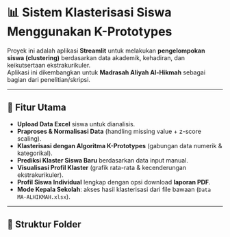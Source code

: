 # 📊 Sistem Klasterisasi Siswa Menggunakan K-Prototypes

Proyek ini adalah aplikasi **Streamlit** untuk melakukan **pengelompokan siswa (clustering)** berdasarkan data akademik, kehadiran, dan keikutsertaan ekstrakurikuler.  
Aplikasi ini dikembangkan untuk **Madrasah Aliyah Al-Hikmah** sebagai bagian dari penelitian/skripsi.

---

## 🚀 Fitur Utama
- **Upload Data Excel** siswa untuk dianalisis.
- **Praproses & Normalisasi Data** (handling missing value + z-score scaling).
- **Klasterisasi dengan Algoritma K-Prototypes** (gabungan data numerik & kategorikal).
- **Prediksi Klaster Siswa Baru** berdasarkan data input manual.
- **Visualisasi Profil Klaster** (grafik rata-rata & kecenderungan ekstrakurikuler).
- **Profil Siswa Individual** lengkap dengan opsi download **laporan PDF**.
- **Mode Kepala Sekolah**: akses hasil klasterisasi dari file bawaan (`Data MA-ALHIKMAH.xlsx`).

---

## 📂 Struktur Folder
